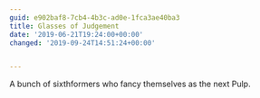 ```yaml
---
guid: e902baf8-7cb4-4b3c-ad0e-1fca3ae40ba3
title: Glasses of Judgement
date: '2019-06-21T19:24:00+00:00'
changed: '2019-09-24T14:51:24+00:00'


---
```


A bunch of sixthformers who fancy themselves as the next Pulp. 
